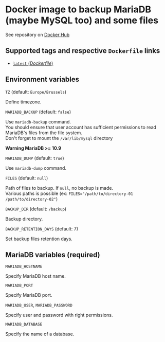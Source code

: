 # Docker image to backup MariaDB (maybe MySQL too) and some files

See repository on [Docker Hub](https://hub.docker.com/r/brabholdsa/backup)

## Supported tags and respective `Dockerfile` links

- [ `latest` (*Dockerfile*)](https://github.com/brabhold/docker-backup/blob/main/Dockerfile)

## Environment variables

`TZ` (default: `Europe/Brussels`)

Define timezone.

`MARIADB_BACKUP` (default: `false`)

Use `mariadb-backup` command.  
You should ensure that user account has sufficient permissions to read MariaDB's files from the file system.  
Don't forget to mount the `/var/lib/mysql` directory

**Warning MariaDB >= 10.9**

`MARIADB_DUMP` (default: `true`)

Use `mariadb-dump` command.

`FILES` (default: `null`)

Path of files to backup. If `null`, no backup is made.  
Various paths is possible (ex: `FILES="/path/to/directory-01 /path/to/directory-02"`)

`BACKUP_DIR` (default: `/backup`)

Backup directory.

`BACKUP_RETENTION_DAYS` (default: 7)

Set backup files retention days.

## MariaDB variables (required)

`MARIADB_HOSTNAME`

Specify MariaDB host name.

`MARIADB_PORT`

Specify MariaDB port.

`MARIADB_USER`, `MARIADB_PASSWORD`

 Specify user and password with right permissions.

`MARIADB_DATABASE`

Specify the name of a database.

